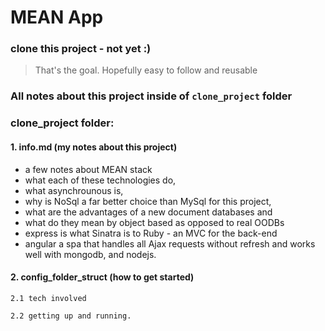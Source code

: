 # MEAN App   


### clone this project - not yet :)


> That's the goal. Hopefully easy to follow and reusable


### All notes about this project inside of `clone_project` folder


### clone_project folder:

#### 1. info.md (my notes about this project)

  - a few notes about MEAN stack
  - what each of these technologies do,
  - what asynchrounous is, 
  - why is NoSql a far better choice than MySql for this project,
  - what are the advantages of a new document databases and 
  - what do they mean by object based as opposed to real OODBs 
  - express is what Sinatra is to Ruby - an MVC for the back-end
  - angular a spa that handles all Ajax requests without refresh and 
    works well with mongodb, and nodejs.


#### 2. config_folder_struct (how to get started)

    2.1 tech involved
  
    2.2 getting up and running.

 










